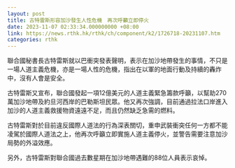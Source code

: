 ```yaml
---
layout: post
title: 古特雷斯形容加沙發生人性危機　再次呼籲立即停火
date: 2023-11-07 02:33:34.000000000 +08:00
link: https://news.rthk.hk/rthk/ch/component/k2/1726718-20231107.htm
categories: rthk
---
```


聯合國秘書長古特雷斯就以巴衝突發表聲明，表示在加沙地帶發生的事情，不只是一場人道主義危機，亦是一場人性的危機，指出在以軍的地面行動及持續的轟炸中，沒有人會是安全。

古特雷斯又宣布，聯合國發起一項12億美元的人道主義緊急籌款呼籲，以幫助270萬加沙地帶及約旦河西岸的巴勒斯坦民眾。他又再次強調，目前通過拉法口岸進入加沙的人道主義救援物資遠遠不足，而且仍然缺乏急需的燃料。

古特雷斯對於目前違反國際人道法的行為深表關切，重申武裝衝突任何一方都不能凌駕於國際人道法之上，他再次呼籲立即實施人道主義停火，並警告需要注意加沙局勢的外溢效應。

另外，古特雷斯對聯合國過去數星期在加沙地帶遇難的88位人員表示哀悼。
